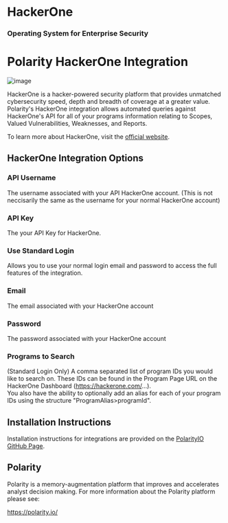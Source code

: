 # HackerOne
### Operating System for Enterprise Security

# Polarity HackerOne Integration

![image](https://img.shields.io/badge/status-beta-green.svg)

HackerOne is a hacker-powered security platform that provides unmatched cybersecurity speed, depth and breadth of coverage at a greater value.
Polarity's HackerOne integration allows automated queries against HackerOne's API for all of your programs information relating to Scopes, Valued Vulnerabilities, Weaknesses, and Reports.



To learn more about HackerOne, visit the [official website](https://register.paloaltonetworks.com/introducingcortexxsoar).


## HackerOne Integration Options

### API Username
The username associated with your API HackerOne account. (This is not neccisarily the same as the username for your normal HackerOne account)

### API Key
The your API Key for HackerOne.

### Use Standard Login
Allows you to use your normal login email and password to access the full features of the integration.

### Email
The email associated with your HackerOne account

### Password
The password associated with your HackerOne account

### Programs to Search
(Standard Login Only) A comma separated list of program IDs you would like to search on. These IDs can be found in the Program Page URL on the HackerOne Dashboard (https://hackerone.com/<program-id>...).  
You also have the ability to optionally add an alias for each of your program IDs using the structure "ProgramAlias>programId".


## Installation Instructions

Installation instructions for integrations are provided on the [PolarityIO GitHub Page](https://polarityio.github.io/).


## Polarity

Polarity is a memory-augmentation platform that improves and accelerates analyst decision making.  For more information about the Polarity platform please see:

https://polarity.io/
